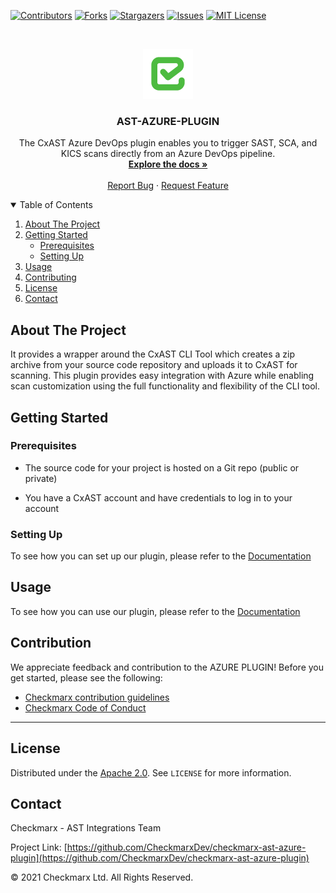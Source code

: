 
[![Contributors][contributors-shield]][contributors-url]
[![Forks][forks-shield]][forks-url]
[![Stargazers][stars-shield]][stars-url]
[![Issues][issues-shield]][issues-url]
[![MIT License][license-shield]][license-url]

<!-- PROJECT LOGO -->
<br />
<p align="center">
  <a href="">
    <img src="./logo.png" alt="Logo" width="80" height="80">
  </a>

<h3 align="center">AST-AZURE-PLUGIN</h3>

<p align="center">
    The CxAST Azure DevOps plugin enables you to trigger SAST, SCA, and KICS scans directly from an Azure DevOps pipeline.

<br />
    <a href="https://checkmarx.atlassian.net/wiki/spaces/AST/pages/5938544894/Quick+Start+Guide+-+CxAST+Azure+DevOps+Plugin"><strong>Explore the docs »</strong></a>
    <br />
    <br />
    <a href="https://github.com/CheckmarxDev/checkmarx-ast-azure-plugin/issues/new">Report Bug</a>
    ·
    <a href="https://github.com/CheckmarxDev/checkmarx-ast-azure-plugin/issues/new">Request Feature</a>
  </p>
</p>



<!-- TABLE OF CONTENTS -->
<details open="open">
  <summary>Table of Contents</summary>
  <ol>
    <li>
      <a href="#about-the-project">About The Project</a>
    </li>
    <li>
      <a href="#getting-started">Getting Started</a>
      <ul>
        <li><a href="#prerequisites">Prerequisites</a></li>
        <li><a href="#setting-up">Setting Up</a></li>
      </ul>
    </li>
    <li><a href="#usage">Usage</a></li>
    <li><a href="#contributing">Contributing</a></li>
    <li><a href="#license">License</a></li>
    <li><a href="#contact">Contact</a></li>
  </ol>
</details>



<!-- ABOUT THE PROJECT -->
## About The Project

It provides a wrapper around the CxAST CLI Tool which creates a zip archive from your source code repository and uploads it to CxAST for scanning. This plugin provides easy integration with Azure while enabling scan customization using the full functionality and flexibility of the CLI tool.
<!-- GETTING STARTED -->
## Getting Started

### Prerequisites

- The source code for your project is hosted on a Git repo (public or private)

- You have a CxAST account and have credentials to log in to your account

### Setting Up

To see how you can set up our plugin, please refer to the [Documentation](https://checkmarx.atlassian.net/wiki/spaces/AST/pages/5938544894/Quick+Start+Guide+-+CxAST+Azure+DevOps+Plugin)


## Usage

To see how you can use our plugin, please refer to the [Documentation](https://checkmarx.atlassian.net/wiki/spaces/AST/pages/5938544894/Quick+Start+Guide+-+CxAST+Azure+DevOps+Plugin)


## Contribution

We appreciate feedback and contribution to the AZURE PLUGIN! Before you get started, please see the following:

- [Checkmarx contribution guidelines](docs/contributing.md)
- [Checkmarx Code of Conduct](docs/code_of_conduct.md)

** **

<!-- LICENSE -->
## License
Distributed under the [Apache 2.0](LICENSE). See `LICENSE` for more information.



<!-- CONTACT -->
## Contact

Checkmarx - AST Integrations Team

Project Link: [https://github.com/CheckmarxDev/checkmarx-ast-azure-plugin](https://github.com/CheckmarxDev/checkmarx-ast-azure-plugin)


© 2021 Checkmarx Ltd. All Rights Reserved.

[contributors-shield]: https://img.shields.io/github/contributors/CheckmarxDev/checkmarx-ast-azure-plugin.svg?style=flat-square
[contributors-url]: https://github.com/CheckmarxDev/checkmarx-ast-azure-plugin/graphs/contributors
[forks-shield]: https://img.shields.io/github/forks/CheckmarxDev/checkmarx-ast-azure-plugin.svg?style=flat-square
[forks-url]: https://github.com/CheckmarxDev/checkmarx-ast-azure-plugin/network/members
[stars-shield]: https://img.shields.io/github/stars/CheckmarxDev/checkmarx-ast-azure-plugin.svg?style=flat-square
[stars-url]: https://github.com/CheckmarxDev/checkmarx-ast-azure-plugin/stargazers
[issues-shield]: https://img.shields.io/github/issues/CheckmarxDev/checkmarx-ast-azure-plugin.svg?style=flat-square
[issues-url]: https://github.com/CheckmarxDev/checkmarx-ast-azure-plugin/issues
[license-shield]: https://img.shields.io/github/license/CheckmarxDev/checkmarx-ast-azure-plugin.svg?style=flat-square
[license-url]: https://github.com/CheckmarxDev/checkmarx-ast-azure-plugin/blob/master/LICENSE
